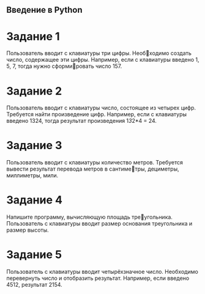 ## Введение в Python

# Задание 1
Пользователь вводит с клавиатуры три цифры. Необходимо создать число, содержащее эти цифры. Например, если с клавиатуры введено 1, 5, 7, тогда нужно сформировать число 157.
# Задание 2
Пользователь вводит с клавиатуры число, состоящее из четырех цифр. Требуется найти произведение цифр. Например, если с клавиатуры введено 1324, тогда результат произведения 1*3*2*4 = 24.
# Задание 3
Пользователь вводит с клавиатуры количество метров. Требуется вывести результат перевода метров в сантиметры, дециметры, миллиметры, мили.
# Задание 4
Напишите программу, вычисляющую площадь треугольника. Пользователь с клавиатуры вводит размер основания треугольника и размер высоты.
# Задание 5
Пользователь с клавиатуры вводит четырёхзначное число. Необходимо перевернуть число и отобразить результат. Например, если введено 4512, результат 2154.
